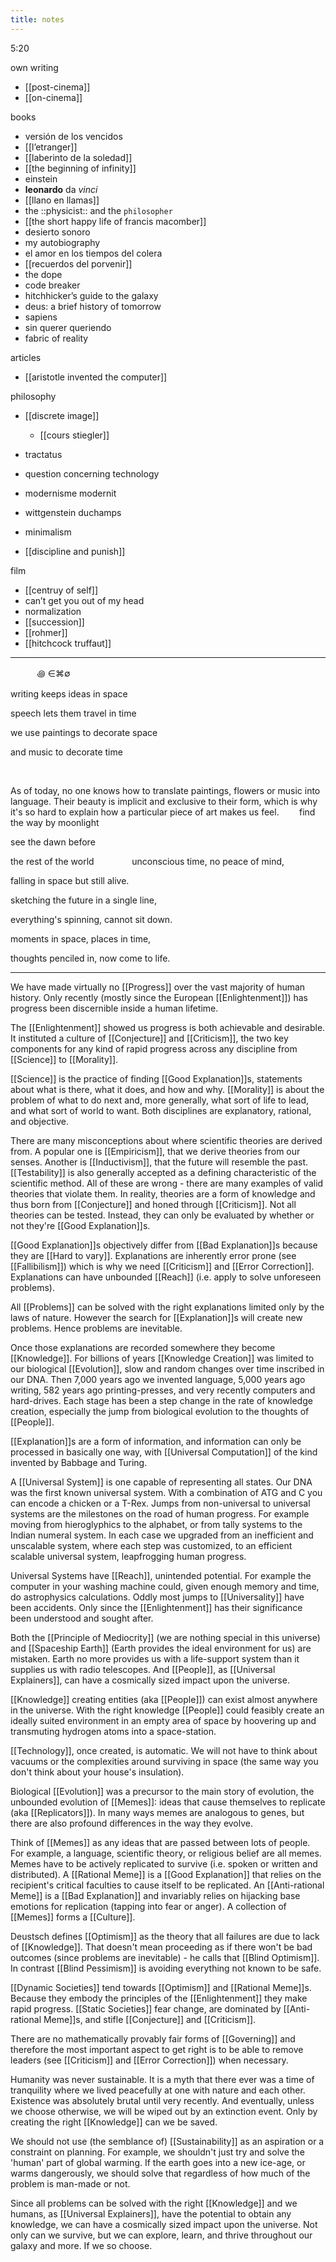 ```yaml
---
title: notes
---
```


5:20

own writing
- [[post-cinema]]
- [[on-cinema]]

books
- versión de los vencidos
- [[l’etranger]]
- [[laberinto de la soledad]]
- [[the beginning of infinity]]
- einstein
- **leonardo** da *vinci*
- [[llano en llamas]]
- the ::physicist:: and the `philosopher`
- [[the short happy life of francis macomber]]
- desierto sonoro
- my autobiography
- el amor en los tiempos del colera
- [[recuerdos del porvenir]]
- the dope
- code breaker
- hitchhicker’s guide to the galaxy
- deus: a brief history of tomorrow
- sapiens
- sin querer queriendo
- fabric of reality

articles
- [[aristotle invented the computer]]

philosophy
- [[discrete image]]
    - [[cours stiegler]]

- tractatus
- question concerning technology
- modernisme modernit
- wittgenstein duchamps 
- minimalism
- [[discipline and punish]]

film
- [[centruy of self]]
- can’t get you out of my head
- normalization
- [[succession]]
- [[rohmer]]
- [[hitchcock truffaut]]



---


⠀ ⠀ ⠀ ꩜ ∈⌘∅



writing keeps ideas in space

speech lets them travel in time

we use paintings to decorate space

and music to decorate time
 
⠀ ⠀ 
⠀ ⠀ 
 
As of today, no one knows how to translate paintings, flowers or music into language. Their beauty is implicit and exclusive to their form, which is why it's so hard to explain how a particular piece of art makes us feel.
⠀ ⠀ 
find the way by moonlight

see the dawn before

the rest of the world
⠀ ⠀ 
⠀ ⠀ 
unconscious time, no peace of mind,

falling in space but still alive.

sketching the future in a single line,

everything's spinning, cannot sit down.

moments in space, places in time,

thoughts penciled in, now come to life.

 
 
 
---


We have made virtually no [[Progress]] over the vast majority of human history. Only recently (mostly since the European [[Enlightenment]]) has progress been discernible inside a human lifetime.

The [[Enlightenment]] showed us progress is both achievable and desirable. It instituted a culture of [[Conjecture]] and [[Criticism]], the two key components for any kind of rapid progress across any discipline from [[Science]] to [[Morality]].

[[Science]] is the practice of finding [[Good Explanation]]s, statements about what is there, what it does, and how and why. [[Morality]] is about the problem of what to do next and, more generally, what sort of life to lead, and what sort of world to want. Both disciplines are explanatory, rational, and objective.

There are many misconceptions about where scientific theories are derived from. A popular one is [[Empiricism]], that we derive theories from our senses. Another is [[Inductivism]], that the future will resemble the past. [[Testability]] is also generally accepted as a defining characteristic of the scientific method. All of these are wrong - there are many examples of valid theories that violate them. In reality, theories are a form of knowledge and thus born from [[Conjecture]] and honed through [[Criticism]]. Not all theories can be tested. Instead, they can only be evaluated by whether or not they're [[Good Explanation]]s.

[[Good Explanation]]s objectively differ from [[Bad Explanation]]s because they are [[Hard to vary]]. Explanations are inherently error prone (see [[Fallibilism]]) which is why we need [[Criticism]] and [[Error Correction]]. Explanations can have unbounded [[Reach]] (i.e. apply to solve unforeseen problems).

All [[Problems]] can be solved with the right explanations limited only by the laws of nature. However the search for [[Explanation]]s will create new problems. Hence problems are inevitable.

Once those explanations are recorded somewhere they become [[Knowledge]]. For billions of years [[Knowledge Creation]] was limited to our biological [[Evolution]], slow and random changes over time inscribed in our DNA. Then 7,000 years ago we invented language, 5,000 years ago writing, 582 years ago printing-presses, and very recently computers and hard-drives. Each stage has been a step change in the rate of knowledge creation, especially the jump from biological evolution to the thoughts of [[People]].

[[Explanation]]s are a form of information, and information can only be processed in basically one way, with [[Universal Computation]] of the kind invented by Babbage and Turing.

A [[Universal System]] is one capable of representing all states. Our DNA was the first known universal system. With a combination of ATG and C you can encode a chicken or a T-Rex. Jumps from non-universal to universal systems are the milestones on the road of human progress. For example moving from hieroglyphics to the alphabet, or from tally systems to the Indian numeral system. In each case we upgraded from an inefficient and unscalable system, where each step was customized, to an efficient scalable universal system, leapfrogging human progress.

Universal Systems have [[Reach]], unintended potential. For example the computer in your washing machine could, given enough memory and time, do astrophysics calculations. Oddly most jumps to [[Universality]] have been accidents. Only since the [[Enlightenment]] has their significance been understood and sought after.

Both the [[Principle of Mediocrity]] (we are nothing special in this universe) and [[Spaceship Earth]] (Earth provides the ideal environment for us) are mistaken. Earth no more provides us with a life-support system than it supplies us with radio telescopes. And [[People]], as [[Universal Explainers]], can have a cosmically sized impact upon the universe.

[[Knowledge]] creating entities (aka [[People]]) can exist almost anywhere in the universe. With the right knowledge [[People]] could feasibly create an ideally suited environment in an empty area of space by hoovering up and transmuting hydrogen atoms into a space-station.

[[Technology]], once created, is automatic. We will not have to think about vacuums or the complexities around surviving in space (the same way you don't think about your house's insulation).

Biological [[Evolution]] was a precursor to the main story of evolution, the unbounded evolution of [[Memes]]: ideas that cause themselves to replicate (aka [[Replicators]]). In many ways memes are analogous to genes, but there are also profound differences in the way they evolve.

Think of [[Memes]] as any ideas that are passed between lots of people. For example, a language, scientific theory, or religious belief are all memes. Memes have to be actively replicated to survive (i.e. spoken or written and distributed). A [[Rational Meme]] is a [[Good Explanation]] that relies on the recipient's critical faculties to cause itself to be replicated. An [[Anti-rational Meme]] is a [[Bad Explanation]] and invariably relies on hijacking base emotions for replication (tapping into fear or anger). A collection of [[Memes]] forms a [[Culture]].

Deustsch defines [[Optimism]] as the theory that all failures are due to lack of [[Knowledge]]. That doesn't mean proceeding as if there won't be bad outcomes (since problems are inevitable) - he calls that [[Blind Optimism]]. In contrast [[Blind Pessimism]] is avoiding everything not known to be safe.

[[Dynamic Societies]] tend towards [[Optimism]] and [[Rational Meme]]s. Because they embody the principles of the [[Enlightenment]] they make rapid progress. [[Static Societies]] fear change, are dominated by [[Anti-rational Meme]]s, and stifle [[Conjecture]] and [[Criticism]].

There are no mathematically provably fair forms of [[Governing]] and therefore the most important aspect to get right is to be able to remove leaders (see [[Criticism]] and [[Error Correction]]) when necessary.

Humanity was never sustainable. It is a myth that there ever was a time of tranquility where we lived peacefully at one with nature and each other. Existence was absolutely brutal until very recently. And eventually, unless we choose otherwise, we will be wiped out by an extinction event. Only by creating the right [[Knowledge]] can we be saved.

We should not use (the semblance of) [[Sustainability]] as an aspiration or a constraint on planning. For example, we shouldn't just try and solve the 'human' part of global warming. If the earth goes into a new ice-age, or warms dangerously, we should solve that regardless of how much of the problem is man-made or not.

Since all problems can be solved with the right [[Knowledge]] and we humans, as [[Universal Explainers]], have the potential to obtain any knowledge, we can have a cosmically sized impact upon the universe. Not only can we survive, but we can explore, learn, and thrive throughout our galaxy and more. If we so choose.
